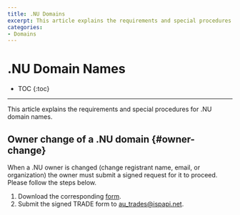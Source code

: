 ```yaml
---
title: .NU Domains
excerpt: This article explains the requirements and special procedures for .NU domain names.
categories:
- Domains
---
```


# .NU Domain Names

* TOC
{:toc}

---

This article explains the requirements and special procedures for .NU domain names.


## Owner change of a .NU domain {#owner-change}

When a .NU owner is changed (change registrant name, email, or organization) the owner must submit a signed request for it to proceed. Please follow the steps below.


1. Download the corresponding [form](http://www.domainform.net/form/index.php).
1. Submit the signed TRADE form to au_trades@ispapi.net.


